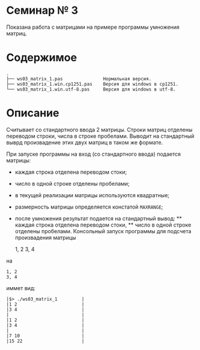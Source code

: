 # Семинар № 3

Показана работа с матрицами на примере программы умножения матриц.

# Содержимое
    .
    ├── ws03_matrix_1.pas               Нормальная версия.
    ├── ws03_matrix_1.win.cp1251.pas    Версия для windows в cp1251.
    └── ws03_matrix_1.win.utf-8.pas     Версия для windows в utf-8.

# Описание

Считывает со стандартного ввода 2 матрицы. 
Строки матриц отделены переводом строки, числа в строке пробелами.
Выводит на стандартный выврд произвадение этих двух матриц
в таком же формате.

При запуске программы на вход (со стандартного ввода) подается матрицы:
* каждая строка отделена переводом стоки;
* число в одной строке отделены пробелами;
* в текущей реализации матрицы используются квадратные;
* размерность матрицы определяется констатой `MAXRANGE`;
* после умножения результат подается на стандартный вывод:
** каждая строка отделена переводом стоки,
** число в одной строке отделены пробелами.
Консольный запуск программы для подсчета произвадения матрицы


    1, 2
    3, 4


на


    1, 2
    3, 4


иммет вид:

    |$> ./ws03_matrix_1         |
    |1 2                        |
    |3 4                        |
    |                           |
    |1 2                        |
    |3 4                        |
    |                           |
    |7 10                       |
    |15 22                      |
    
